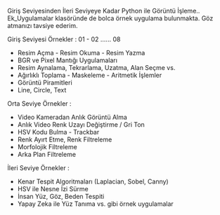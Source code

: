 Giriş Seviyesinden İleri Seviyeye Kadar Python ile Görüntü İşleme..
Ek_Uygulamalar klasöründe de bolca örnek uygulama bulunmakta.
Göz atmanızı tavsiye ederim.

Giriş Seviyesi Örnekler : 01 - 02 ...... 08
- Resim Açma - Resim Okuma - Resim Yazma
- BGR ve Pixel Mantığı Uygulamaları
- Resim Aynalama, Tekrarlama, Uzatma, Alan Seçme vs.
- Ağırlıklı Toplama - Maskeleme - Aritmetik İşlemler
- Görüntü Piramitleri
- Line, Circle, Text

Orta Seviye Örnekler : 
- Video Kameradan Anlık Görüntü Alma
- Anlık Video Renk Uzayı Değiştirme / Gri Ton
- HSV Kodu Bulma - Trackbar
- Renk Ayırt Etme, Renk Filtreleme
- Morfolojik Filtreleme
- Arka Plan Filtreleme

İleri Seviye Örnekler : 
- Kenar Tespit Algoritmaları (Laplacian, Sobel, Canny)
- HSV ile Nesne İzi Sürme
- İnsan Yüz, Göz, Beden Tespiti
- Yapay Zeka ile Yüz Tanıma vs. gibi örnek uygulamalar
